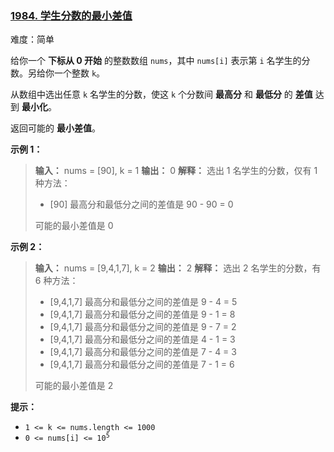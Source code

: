 ### [1984\. 学生分数的最小差值](https://leetcode.cn/problems/minimum-difference-between-highest-and-lowest-of-k-scores/)

难度：简单

给你一个 **下标从 0 开始** 的整数数组 `nums`，其中 `nums[i]` 表示第 `i` 名学生的分数。另给你一个整数 `k`。

从数组中选出任意 `k` 名学生的分数，使这 `k` 个分数间 **最高分** 和 **最低分** 的 **差值** 达到 **最小化**。

返回可能的 **最小差值**。

**示例 1：**

> **输入：** nums = [90], k = 1
> **输出：** 0
> **解释：** 选出 1 名学生的分数，仅有 1 种方法：
>
> - [90] 最高分和最低分之间的差值是 90 - 90 = 0
>
> 可能的最小差值是 0

**示例 2：**

> **输入：** nums = [9,4,1,7], k = 2
> **输出：** 2
> **解释：** 选出 2 名学生的分数，有 6 种方法：
>
> - [9,4,1,7] 最高分和最低分之间的差值是 9 - 4 = 5
> - [9,4,1,7] 最高分和最低分之间的差值是 9 - 1 = 8
> - [9,4,1,7] 最高分和最低分之间的差值是 9 - 7 = 2
> - [9,4,1,7] 最高分和最低分之间的差值是 4 - 1 = 3
> - [9,4,1,7] 最高分和最低分之间的差值是 7 - 4 = 3
> - [9,4,1,7] 最高分和最低分之间的差值是 7 - 1 = 6
>
> 可能的最小差值是 2

**提示：**

- `1 <= k <= nums.length <= 1000`
- <code>0 <= nums[i] <= 10<sup>5</sup></code>
